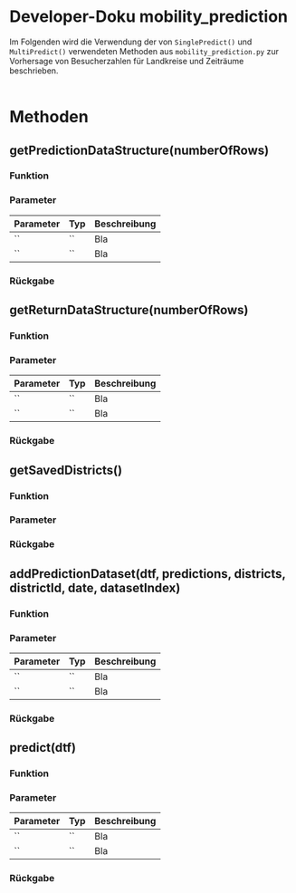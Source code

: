 # Developer-Doku mobility_prediction

Im Folgenden wird die Verwendung der von `SinglePredict()` und `MultiPredict()` verwendeten Methoden aus `mobility_prediction.py` zur Vorhersage von Besucherzahlen für Landkreise und Zeiträume beschrieben.
<br>
<br>

# Methoden

## getPredictionDataStructure(numberOfRows)

### Funktion

### Parameter

| Parameter | Typ | Beschreibung |
| --------- | --- | ------------ |
| ``        | ``  | Bla          |
| ``        | ``  | Bla          |

### Rückgabe

## getReturnDataStructure(numberOfRows)

### Funktion

### Parameter

| Parameter | Typ | Beschreibung |
| --------- | --- | ------------ |
| ``        | ``  | Bla          |
| ``        | ``  | Bla          |

### Rückgabe

## getSavedDistricts()

### Funktion

### Parameter

### Rückgabe

## addPredictionDataset(dtf, predictions, districts, districtId, date, datasetIndex)

### Funktion

### Parameter

| Parameter | Typ | Beschreibung |
| --------- | --- | ------------ |
| ``        | ``  | Bla          |
| ``        | ``  | Bla          |

### Rückgabe

## predict(dtf)

### Funktion

### Parameter

| Parameter | Typ | Beschreibung |
| --------- | --- | ------------ |
| ``        | ``  | Bla          |
| ``        | ``  | Bla          |

### Rückgabe
